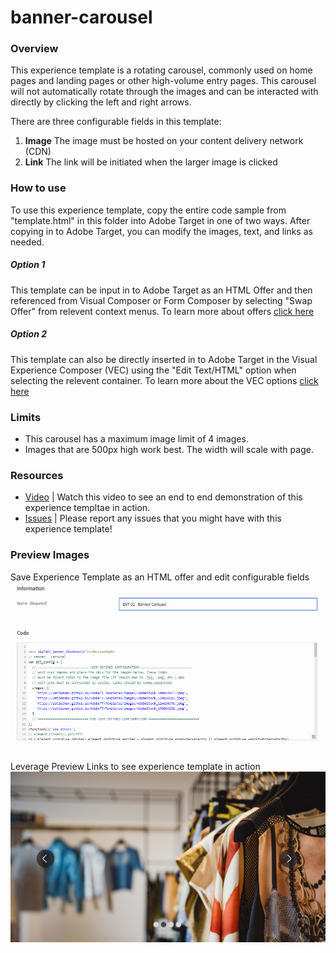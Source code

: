 # banner-carousel

### Overview
This experience template is a rotating carousel, commonly used on home pages and landing pages or other high-volume entry pages. This carousel will not automatically rotate through the images and can be interacted with directly by clicking the left and right arrows. 

There are three configurable fields in this template:
1. **Image** The image must be hosted on your content delivery network (CDN)
1. **Link**  The link will be initiated when the larger image is clicked


### How to use
To use this experience template, copy the entire code sample from "template.html" in this folder into Adobe Target in one of two ways. After copying in to Adobe Target, you can modify the images, text, and links as needed.

##### Option 1
This template can be input in to Adobe Target as an HTML Offer and then referenced from Visual Composer or Form Composer by selecting "Swap Offer" from relevent context menus.  To learn more about offers [click here](https://marketing.adobe.com/resources/help/en_US/target/target/c_manage_content.html)

##### Option 2
This template can also be directly inserted in to Adobe Target in the Visual Experience Composer (VEC) using the "Edit Text/HTML" option when selecting the relevent container. To learn more about the VEC options [click here](https://marketing.adobe.com/resources/help/en_US/target/target/r_viztarget_options.html)

### Limits
* This carousel has a maximum image limit of 4 images.  
* Images that are 500px high work best.  The width will scale with page. 

### Resources
* [Video](TBD) | Watch this video to see an end to end demonstration of this experience templtae in action. 
* [Issues](https://github.com/Adobe-Marketing-Cloud/target-experience-templates/issues) | Please report any issues that you might have with this experience template! 

### Preview Images
Save Experience Template as an HTML offer and edit configurable fields
![Screenshot 1](https://raw.githubusercontent.com/Adobe-Marketing-Cloud/target-experience-templates/master/banner-carousel/ext02a.png)


Leverage Preview Links to see experience template in action
![Screenshot 2](https://raw.githubusercontent.com/Adobe-Marketing-Cloud/target-experience-templates/master/banner-carousel/ext02b.png)


